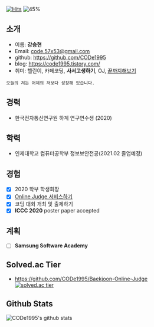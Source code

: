 [![Hits](https://hits.seeyoufarm.com/api/count/incr/badge.svg?url=https%3A%2F%2Fgithub.com%2FCODe1995%2FCODe1995%2Fedit%2Fmain%2FREADME.md&count_bg=%2379C83D&title_bg=%23555555&icon=&icon_color=%23E7E7E7&title=hits&edge_flat=false)](https://hits.seeyoufarm.com)
![45%](https://progress-bar.dev/45?title=update)  

## 소개
- 이름: **강승현**
- Email: code.57x53@gmail.com
- github: https://github.com/CODe1995
- blog: https://code1995.tistory.com/  
- 취미: 헬린이, 카페코딩, **사서고생하기**, OJ, [끝까지해보기](https://www.acmicpc.net/status?from_mine=1&problem_id=13547&user_id=code1995)
```
오늘의 저는 어제의 저보다 성장해 있습니다.
```

## 경력
- 한국전자통신연구원 하계 연구연수생 (2020)  

## 학력
- 인제대학교 컴퓨터공학부 정보보안전공(2021.02 졸업예정)  

## 경험
- [x] 2020 학부 학생회장
- [x] [Online Judge 서비스하기](http://inje-oj.com:443)
- [x] 코딩 대회 개최 및 출제하기
- [x] **ICCC 2020** poster paper accepted

## 계획
- [ ] **Samsung Software Academy**

## Solved.ac Tier
- https://github.com/CODe1995/Baekjoon-Online-Judge  
[![solved.ac tier](http://mazassumnida.wtf/api/generate_badge?boj=code1995)](https://solved.ac/code1995)  

## Github Stats
![CODe1995's github stats](https://github-readme-stats.vercel.app/api?username=CODe1995&show_icons=true)  
